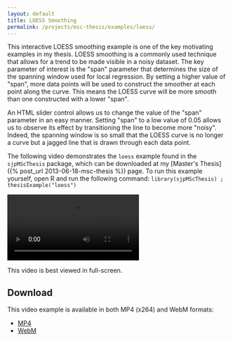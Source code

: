 ```yaml
---
layout: default
title: LOESS Smoothing
permalink: /projects/msc-thesis/examples/loess/
---
```


This interactive LOESS smoothing example is one of the key motivating examples
in my thesis. LOESS smoothing is a commonly used technique that allows for a
trend to be made visible in a noisy dataset. The key parameter of interest is
the "span" parameter that determines the size of the spanning window used for
local regression. By setting a higher value of "span", more data points will be
used to construct the smoother at each point along the curve. This means the
LOESS curve will be more smooth than one constructed with a lower "span".

An HTML slider control allows us to change the value of the "span" parameter in
an easy manner. Setting "span" to a low value of 0.05 allows us to observe its
effect by transitioning the line to become more "noisy". Indeed, the spanning
window is so small that the LOESS curve is no longer a curve but a jagged line
that is drawn through each data point.

The following video demonstrates the `loess` example found in the
`sjpMScThesis` package, which can be downloaded at my [Master's Thesis]({% post_url 2013-06-18-msc-thesis %}) page.
To run this example yourself, open R and run the following
command: `library(sjpMScThesis) ; thesisExample("loess")`

<video controls class="span-90pc">
  <source src="/projects/msc-thesis/examples/loess/loess.mp4" type="video/mp4">
  <source src="/projects/msc-thesis/examples/loess/loess.webm" type="video/webm">
</video>

This video is best viewed in full-screen.

## Download

This video example is available in both MP4 (x264) and WebM formats:

* [MP4](/projects/msc-thesis/loess/loess.mp4)
* [WebM](/projects/msc-thesis/loess/loess.webm)

<script type="text/javascript" src="/scripts/video-detect.min.js"></script>
